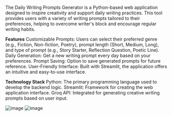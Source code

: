 The Daily Writing Prompts Generator is a Python-based web application designed to inspire creativity and support daily writing practices. This tool provides users with a variety of writing prompts tailored to their preferences, helping to overcome writer's block and encourage regular writing habits.


**Features**
Customizable Prompts: Users can select their preferred genre (e.g., Fiction, Non-fiction, Poetry), prompt length (Short, Medium, Long), and type of prompt (e.g., Story Starter, Reflection Question, Poetic Line).
Daily Generation: Get a new writing prompt every day based on your preferences.
Prompt Saving: Option to save generated prompts for future reference.
User-Friendly Interface: Built with Streamlit, the application offers an intuitive and easy-to-use interface.


    
**Technology Stack**
Python: The primary programming language used to develop the backend logic.
Streamlit: Framework for creating the web application interface.
Groq API: Integrated for generating creative writing prompts based on user input.

    
![image](https://github.com/user-attachments/assets/79a67133-09b4-4074-9008-c21955f607ba)
![image](https://github.com/user-attachments/assets/d515b834-57be-43e8-9c6b-9d385e85d210)

